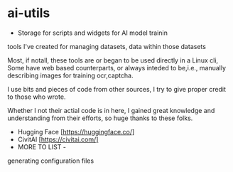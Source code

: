 # ai-utils
- Storage for scripts and widgets for AI model trainin

tools I've created for managing datasets, data within those datasets

Most, if notall, these tools are or began to be used directly in a Linux cli, 
Some have web based counterparts, or always inteded to be,i.e., manually describing images for training ocr,captcha.

I use bits and pieces of code from other sources, I try to give proper credit to those who wrote. 


Whether I not their actial code is in here, I gained great knowledge and understanding from their efforts, 
so huge thanks to these folks.
- Hugging Face [https://huggingface.co/]
- CivitAI [https://civitai.com/]
- MORE TO LIST -


 generating configuration files
